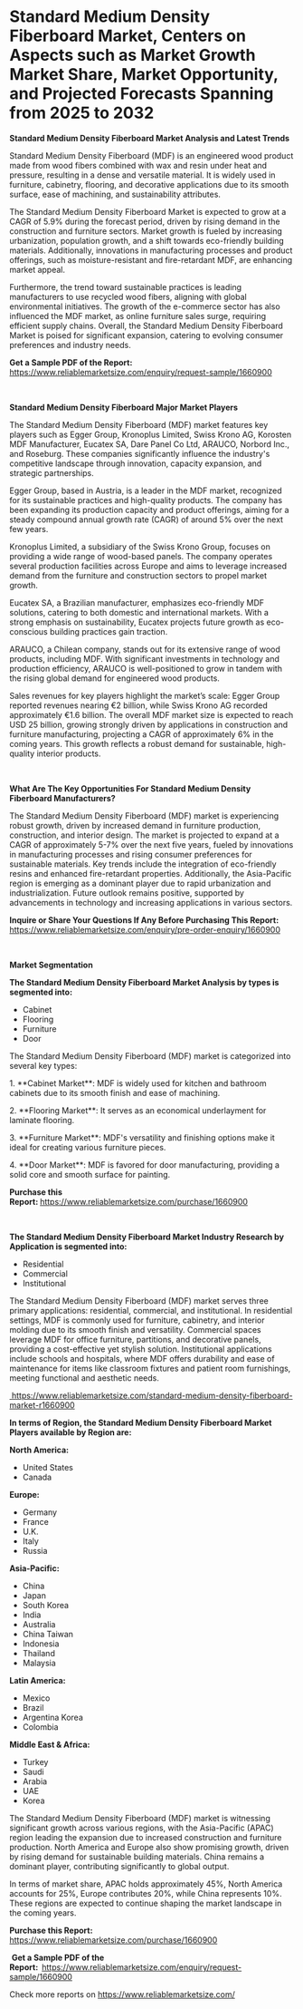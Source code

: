 <p><h1>Standard Medium Density Fiberboard Market, Centers on Aspects such as Market Growth Market Share, Market Opportunity, and Projected Forecasts Spanning from 2025 to 2032</h1></p><p><strong>Standard Medium Density Fiberboard Market Analysis and Latest Trends</strong></p>
<p><p>Standard Medium Density Fiberboard (MDF) is an engineered wood product made from wood fibers combined with wax and resin under heat and pressure, resulting in a dense and versatile material. It is widely used in furniture, cabinetry, flooring, and decorative applications due to its smooth surface, ease of machining, and sustainability attributes. </p><p>The Standard Medium Density Fiberboard Market is expected to grow at a CAGR of 5.9% during the forecast period, driven by rising demand in the construction and furniture sectors. Market growth is fueled by increasing urbanization, population growth, and a shift towards eco-friendly building materials. Additionally, innovations in manufacturing processes and product offerings, such as moisture-resistant and fire-retardant MDF, are enhancing market appeal.</p><p>Furthermore, the trend toward sustainable practices is leading manufacturers to use recycled wood fibers, aligning with global environmental initiatives. The growth of the e-commerce sector has also influenced the MDF market, as online furniture sales surge, requiring efficient supply chains. Overall, the Standard Medium Density Fiberboard Market is poised for significant expansion, catering to evolving consumer preferences and industry needs.</p></p>
<p><strong>Get a Sample PDF of the Report:&nbsp;</strong> <a href="https://www.reliablemarketsize.com/enquiry/request-sample/1660900?utm_campaign=1872&utm_medium=2&utm_source=Github&utm_content=ia&utm_term=17012025&utm_id=standard-medium-density-fiberboard">https://www.reliablemarketsize.com/enquiry/request-sample/1660900</a></p>
<p>&nbsp;</p>
<p><strong>Standard Medium Density Fiberboard Major Market Players</strong></p>
<p><p>The Standard Medium Density Fiberboard (MDF) market features key players such as Egger Group, Kronoplus Limited, Swiss Krono AG, Korosten MDF Manufacturer, Eucatex SA, Dare Panel Co Ltd, ARAUCO, Norbord Inc., and Roseburg. These companies significantly influence the industry's competitive landscape through innovation, capacity expansion, and strategic partnerships.</p><p>Egger Group, based in Austria, is a leader in the MDF market, recognized for its sustainable practices and high-quality products. The company has been expanding its production capacity and product offerings, aiming for a steady compound annual growth rate (CAGR) of around 5% over the next few years.</p><p>Kronoplus Limited, a subsidiary of the Swiss Krono Group, focuses on providing a wide range of wood-based panels. The company operates several production facilities across Europe and aims to leverage increased demand from the furniture and construction sectors to propel market growth.</p><p>Eucatex SA, a Brazilian manufacturer, emphasizes eco-friendly MDF solutions, catering to both domestic and international markets. With a strong emphasis on sustainability, Eucatex projects future growth as eco-conscious building practices gain traction.</p><p>ARAUCO, a Chilean company, stands out for its extensive range of wood products, including MDF. With significant investments in technology and production efficiency, ARAUCO is well-positioned to grow in tandem with the rising global demand for engineered wood products.</p><p>Sales revenues for key players highlight the market’s scale: Egger Group reported revenues nearing €2 billion, while Swiss Krono AG recorded approximately €1.6 billion. The overall MDF market size is expected to reach USD 25 billion, growing strongly driven by applications in construction and furniture manufacturing, projecting a CAGR of approximately 6% in the coming years. This growth reflects a robust demand for sustainable, high-quality interior products.</p></p>
<p>&nbsp;</p>
<p><strong>What Are The Key Opportunities For Standard Medium Density Fiberboard Manufacturers?</strong></p>
<p><p>The Standard Medium Density Fiberboard (MDF) market is experiencing robust growth, driven by increased demand in furniture production, construction, and interior design. The market is projected to expand at a CAGR of approximately 5-7% over the next five years, fueled by innovations in manufacturing processes and rising consumer preferences for sustainable materials. Key trends include the integration of eco-friendly resins and enhanced fire-retardant properties. Additionally, the Asia-Pacific region is emerging as a dominant player due to rapid urbanization and industrialization. Future outlook remains positive, supported by advancements in technology and increasing applications in various sectors.</p></p>
<p><strong>Inquire or Share Your Questions If Any Before Purchasing This Report:</strong> <a href="https://www.reliablemarketsize.com/enquiry/pre-order-enquiry/1660900?utm_campaign=1872&utm_medium=2&utm_source=Github&utm_content=ia&utm_term=17012025&utm_id=standard-medium-density-fiberboard">https://www.reliablemarketsize.com/enquiry/pre-order-enquiry/1660900</a></p>
<p>&nbsp;</p>
<p><strong>Market Segmentation</strong></p>
<p><strong>The Standard Medium Density Fiberboard Market Analysis by types is segmented into:</strong></p>
<p><ul><li>Cabinet</li><li>Flooring</li><li>Furniture</li><li>Door</li></ul></p>
<p><p>The Standard Medium Density Fiberboard (MDF) market is categorized into several key types: </p><p>1. **Cabinet Market**: MDF is widely used for kitchen and bathroom cabinets due to its smooth finish and ease of machining.</p><p>2. **Flooring Market**: It serves as an economical underlayment for laminate flooring.</p><p>3. **Furniture Market**: MDF's versatility and finishing options make it ideal for creating various furniture pieces.</p><p>4. **Door Market**: MDF is favored for door manufacturing, providing a solid core and smooth surface for painting.</p></p>
<p><strong>Purchase this Report:&nbsp;</strong><a href="https://www.reliablemarketsize.com/purchase/1660900?utm_campaign=1872&utm_medium=2&utm_source=Github&utm_content=ia&utm_term=17012025&utm_id=standard-medium-density-fiberboard">https://www.reliablemarketsize.com/purchase/1660900</a></p>
<p>&nbsp;</p>
<p><strong>The Standard Medium Density Fiberboard Market Industry Research by Application is segmented into:</strong></p>
<p><ul><li>Residential</li><li>Commercial</li><li>Institutional</li></ul></p>
<p><p>The Standard Medium Density Fiberboard (MDF) market serves three primary applications: residential, commercial, and institutional. In residential settings, MDF is commonly used for furniture, cabinetry, and interior molding due to its smooth finish and versatility. Commercial spaces leverage MDF for office furniture, partitions, and decorative panels, providing a cost-effective yet stylish solution. Institutional applications include schools and hospitals, where MDF offers durability and ease of maintenance for items like classroom fixtures and patient room furnishings, meeting functional and aesthetic needs.</p></p>
<p><a href="https://www.reliablemarketsize.com/standard-medium-density-fiberboard-market-r1660900?utm_campaign=1872&utm_medium=2&utm_source=Github&utm_content=ia&utm_term=17012025&utm_id=standard-medium-density-fiberboard">&nbsp;https://www.reliablemarketsize.com/standard-medium-density-fiberboard-market-r1660900</a></p>
<p><strong>In terms of Region, the Standard Medium Density Fiberboard Market Players available by Region are:</strong></p>
<p>
    <p> <strong> North America: </strong>
        <ul>
            <li>United States</li>
            <li>Canada</li>
        </ul>
        </p> 
    <p> <strong> Europe: </strong>
        <ul>
            <li>Germany</li>
            <li>France</li>
            <li>U.K.</li>
            <li>Italy</li>
            <li>Russia</li>
        </ul>
        </p> 
    <p> <strong> Asia-Pacific: </strong>
        <ul>
            <li>China</li>
            <li>Japan</li>
            <li>South Korea</li>
            <li>India</li>
            <li>Australia</li>
            <li>China Taiwan</li>
            <li>Indonesia</li>
            <li>Thailand</li>
            <li>Malaysia</li>
        </ul>
        </p> 
    <p> <strong> Latin America: </strong>
        <ul>
            <li>Mexico</li>
            <li>Brazil</li>
            <li>Argentina Korea</li>
            <li>Colombia</li>
        </ul>
        </p> 
    <p> <strong> Middle East & Africa: </strong>
        <ul>
            <li>Turkey</li>
            <li>Saudi</li>
            <li>Arabia</li>
            <li>UAE</li>
            <li>Korea</li>
        </ul>
    </p>
    </p>
<p><p>The Standard Medium Density Fiberboard (MDF) market is witnessing significant growth across various regions, with the Asia-Pacific (APAC) region leading the expansion due to increased construction and furniture production. North America and Europe also show promising growth, driven by rising demand for sustainable building materials. China remains a dominant player, contributing significantly to global output. </p><p>In terms of market share, APAC holds approximately 45%, North America accounts for 25%, Europe contributes 20%, while China represents 10%. These regions are expected to continue shaping the market landscape in the coming years.</p></p>
<p><strong>Purchase this Report: </strong><a href="https://www.reliablemarketsize.com/purchase/1660900?utm_campaign=1872&utm_medium=2&utm_source=Github&utm_content=ia&utm_term=17012025&utm_id=standard-medium-density-fiberboard">https://www.reliablemarketsize.com/purchase/1660900</a></p>
<p>&nbsp;<strong>Get a Sample PDF of the Report:&nbsp;&nbsp;</strong><a href="https://www.reliablemarketsize.com/enquiry/request-sample/1660900?utm_campaign=1872&utm_medium=2&utm_source=Github&utm_content=ia&utm_term=17012025&utm_id=standard-medium-density-fiberboard">https://www.reliablemarketsize.com/enquiry/request-sample/1660900</a></p>
<p><strong></strong></p>
<p>Check more reports on <a href="https://www.reliablemarketsize.com/?utm_campaign=1872&utm_medium=2&utm_source=Github&utm_content=ia&utm_term=17012025&utm_id=standard-medium-density-fiberboard">https://www.reliablemarketsize.com/</a></p>